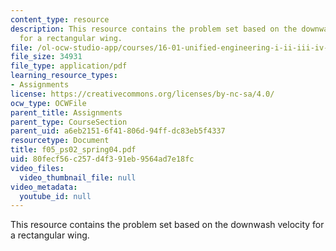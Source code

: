 ```yaml
---
content_type: resource
description: This resource contains the problem set based on the downwash velocity
  for a rectangular wing.
file: /ol-ocw-studio-app/courses/16-01-unified-engineering-i-ii-iii-iv-fall-2005-spring-2006/80fecf56c257d4f391eb9564ad7e18fc_f05_ps02_spring04.pdf
file_size: 34931
file_type: application/pdf
learning_resource_types:
- Assignments
license: https://creativecommons.org/licenses/by-nc-sa/4.0/
ocw_type: OCWFile
parent_title: Assignments
parent_type: CourseSection
parent_uid: a6eb2151-6f41-806d-94ff-dc83eb5f4337
resourcetype: Document
title: f05_ps02_spring04.pdf
uid: 80fecf56-c257-d4f3-91eb-9564ad7e18fc
video_files:
  video_thumbnail_file: null
video_metadata:
  youtube_id: null
---
```

This resource contains the problem set based on the downwash velocity for a rectangular wing.